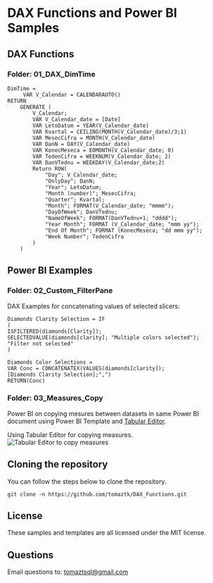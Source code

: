 # DAX Functions and Power BI Samples

## DAX Functions

### Folder: 01_DAX_DimTime

```
DimTime =
     VAR V_Calendar = CALENDARAUTO()
RETURN
    GENERATE (
        V_Calendar;
        VAR V_Calendar_date = [Date]
        VAR LetoDatum = YEAR(V_Calendar_date)
        VAR Kvartal = CEILING(MONTH(V_Calendar_date)/3;1)
        VAR MesecCifra = MONTH(V_Calendar_date)
        VAR DanN = DAY(V_Calendar_date)
        VAR KonecMeseca = EOMONTH(V_Calendar_date; 0)
        VAR TedenCifra = WEEKNUM(V_Calendar_date; 2)
        VAR DanVTednu = WEEKDAY(V_Calendar_date;2)
        Return ROW(
            "Day"; V_Calendar_date;
            "OnlyDay"; DanN;
            "Year"; LetoDatum;
            "Month (number)"; MesecCifra;
            "Quarter"; Kvartal;
            "Month"; FORMAT(V_Calendar_date; "mmmm");
            "DayOfWeek"; DanVTednu;
            "NameOfWeek"; FORMAT(DanVTednu+1; "dddd");
            "Year Month"; FORMAT (V_Calendar_date; "mmm yy");
            "End Of Month"; FORMAT (KonecMeseca; "dd mmm yy");
            "Week Number"; TedenCifra
        )
    )

```

## Power BI Examples

### Folder: 02_Custom_FilterPane

DAX Examples for concatenating values of selected slicers:

```
Diamonds Clarity Selection = IF
(
ISFILTERED(diamonds[Clarity]);
SELECTEDVALUE(diamonds[clarity]; "Multiple colors selected");
"Filter not selected"
)
```

```
Diamonds Color Selections =
VAR Conc = CONCATENATEX(VALUES(diamonds[clarity]);
[Diamonds Clarity Selection];",")
RETURN(Conc)
```

### Folder: 03_Measures_Copy

Power BI on copying mesures between datasets in same Power BI document using Power BI Template and [Tabular Editor](https://github.com/otykier/TabularEditor/releases/tag/2.9.2).

Using Tabular Editor for copying measures.
![Tabular Editor to copy measures](./img/03_copy.png)


## Cloning the repository
You can follow the steps below to clone the repository. 
```
git clone -n https://github.com/tomaztk/DAX_Functions.git
```

## License
These samples and templates are all licensed under the MIT license.

## Questions
Email questions to: tomaztsql@gmail.com